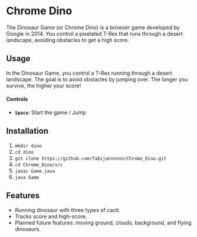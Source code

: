 # Chrome Dino
The Dinosaur Game (or Chrome Dino) is a browser game developed by Google in 2014. 
You control a pixelated  T-Rex that runs through a desert landscape, avoiding 
obstacles to get a high score.

## Usage
In the Dinosaur Game, you control a T-Rex running through a desert landscape. 
The goal is to avoid obstacles by jumping over. The longer you survive, the 
higher your score!

#### Controls
- **`Space`**: Start the game / Jump 

## Installation
1. `mkdir dino`
2. `cd dino`
3. `git clone https://github.com/fabijannnnnn/Chrome_Dino.git`
4. `cd Chrome_Dino/src`
5. `javac Game.java`
6. `java Game`

## Features
- Running dinosaur with three types of cacti.
- Tracks score and high-score.
- Planned future features: moving ground, clouds, background, and flying dinosaurs.
